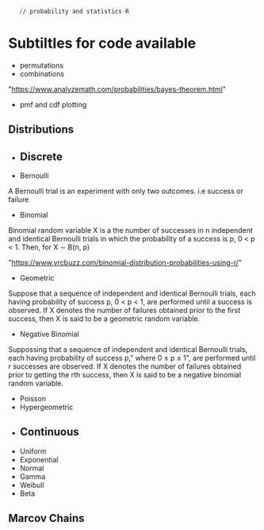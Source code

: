 

```r
   // probability and statistics-R
```
# Subtiltles for code available
- permutations
- combinations

"https://www.analyzemath.com/probabilities/bayes-theorem.html"
- pmf and cdf plotting
## Distributions
- ## Discrete
- Bernoulli

A Bernoulli trial is an experiment with only two outcomes. i.e success or failure
- Binomial

 Binomial random variable X is a the number of successes in n
independent and identical Bernoulli trials in which the probability of a success
is p, 0 < p < 1. Then, for X ∼ B(n, p)

"https://www.vrcbuzz.com/binomial-distribution-probabilities-using-r/"
- Geometric

 Suppose that a sequence of independent and identical Bernoulli trials, each
having probability of success p, 0 < p < 1, are performed until a success is
observed. If X denotes the number of failures obtained prior to the first success,
then X is said to be a geometric random variable.

- Negative Binomial

Suppossing that a sequence of independent and identical Bernoulli trials, each
having probability of success p," where 0 ≤ p ≤ 1", are performed until r successes are
observed. If X denotes the number of failures obtained prior to getting the rth success,
then X is said to be a negative binomial random variable.

- Poisson
- Hypergeometric
- ## Continuous
- Uniform
- Exponential
- Normal
- Gamma
- Weibull
- Beta

## Marcov Chains
